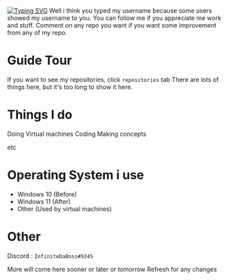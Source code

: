 <a href="https://git.io/typing-svg"><img src="https://readme-typing-svg.herokuapp.com?font=Fira+Code&size=30&pause=1000&width=435&lines=Welcome" alt="Typing SVG" /></a>
Well i think you typed my username because some users showed my username to you. You can follow me if you appreciate me work and stuff. Comment on any repo you want if you want some improvement from any of my repo.

# Guide Tour
If you want to see my repositories, click `repositories` tab
There are lots of things here, but it's too long to show it here.

# Things I do
Doing Virtual machines 
Coding
Making concepts

etc

# Operating System i use
- Windows 10 (Before)
- Windows 11 (After)
- Other (Used by virtual machines)

# Other

Discord : `InfiniteDaBoss#9345`

More will come here sooner or later or tomorrow 
Refresh for any changes
